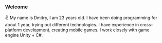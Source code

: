 ### Welcome

✌️ My name is Dmitry, I am 23 years old. I have been doing programming for about 1 year, trying out different technologies. I have experience in cross-platform development, creating mobile games. I work closely with game engine Unity + C#.
